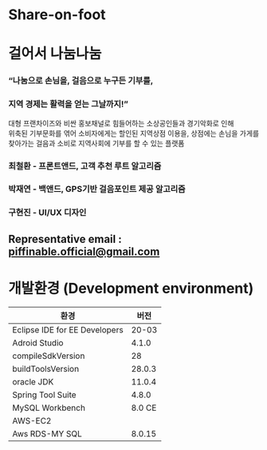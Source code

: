 # Share-on-foot   
# 걸어서 나눔나눔

### “나눔으로 손님을, 걸음으로 누구든 기부를,  
### 지역 경제는 활력을 얻는 그날까지!”

대형 프랜차이즈와 비싼 홍보채널로 힘들어하는 소상공인들과 경기악화로 인해  
위축된 기부문화를 엮어 소비자에게는 할인된 지역상점 이용을, 상점에는 손님을 가게를  
찾아가는 걸음과 소비로 지역사회에 기부를 할 수 있는 플랫폼



### 최철환 - 프론트앤드, 고객 추천 루트 알고리즘
### 박재연 - 백앤드, GPS기반 걸음포인트 제공 알고리즘
### 구현진 - UI/UX 디자인
## Representative email : piffinable.official@gmail.com

# 개발환경 (Development environment)
환경|버전
---|---|
Eclipse IDE for EE Developers |20-03|
Adroid Studio |4.1.0|
compileSdkVersion |28|
buildToolsVersion|28.0.3|
oracle JDK |11.0.4|
Spring Tool Suite |4.8.0|
MySQL Workbench |8.0 CE|
AWS-EC2 | |
Aws RDS-MY SQL |8.0.15|
